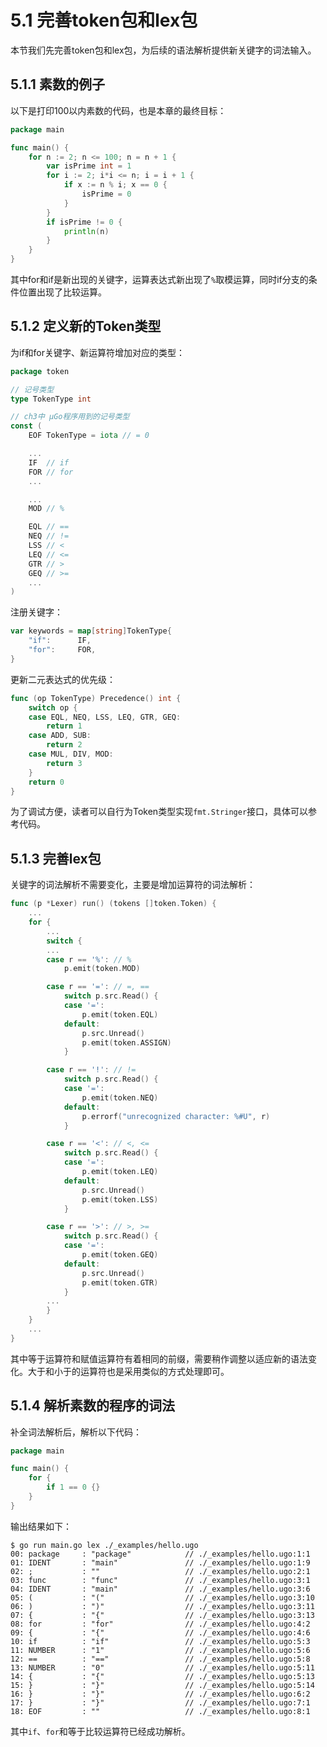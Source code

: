 # 5.1 完善token包和lex包

本节我们先完善token包和lex包，为后续的语法解析提供新关键字的词法输入。

## 5.1.1 素数的例子

以下是打印100以内素数的代码，也是本章的最终目标：

```go
package main

func main() {
	for n := 2; n <= 100; n = n + 1 {
		var isPrime int = 1
		for i := 2; i*i <= n; i = i + 1 {
			if x := n % i; x == 0 {
				isPrime = 0
			}
		}
		if isPrime != 0 {
			println(n)
		}
	}
}
```

其中for和if是新出现的关键字，运算表达式新出现了`%`取模运算，同时if分支的条件位置出现了比较运算。

## 5.1.2 定义新的Token类型

为if和for关键字、新运算符增加对应的类型：

```go
package token

// 记号类型
type TokenType int

// ch3中 µGo程序用到的记号类型
const (
	EOF TokenType = iota // = 0

	...
	IF  // if
	FOR // for
    ...

	...
	MOD // %

	EQL // ==
	NEQ // !=
	LSS // <
	LEQ // <=
	GTR // >
	GEQ // >=
	...
)
```

注册关键字：

```go
var keywords = map[string]TokenType{
	"if":      IF,
	"for":     FOR,
}
```

更新二元表达式的优先级：

```go
func (op TokenType) Precedence() int {
	switch op {
	case EQL, NEQ, LSS, LEQ, GTR, GEQ:
		return 1
	case ADD, SUB:
		return 2
	case MUL, DIV, MOD:
		return 3
	}
	return 0
}
```

为了调试方便，读者可以自行为Token类型实现`fmt.Stringer`接口，具体可以参考代码。

## 5.1.3 完善lex包

关键字的词法解析不需要变化，主要是增加运算符的词法解析：

```go
func (p *Lexer) run() (tokens []token.Token) {
	...
	for {
		...
		switch {
		...
		case r == '%': // %
			p.emit(token.MOD)

		case r == '=': // =, ==
			switch p.src.Read() {
			case '=':
				p.emit(token.EQL)
			default:
				p.src.Unread()
				p.emit(token.ASSIGN)
			}

		case r == '!': // !=
			switch p.src.Read() {
			case '=':
				p.emit(token.NEQ)
			default:
				p.errorf("unrecognized character: %#U", r)
			}

		case r == '<': // <, <=
			switch p.src.Read() {
			case '=':
				p.emit(token.LEQ)
			default:
				p.src.Unread()
				p.emit(token.LSS)
			}

		case r == '>': // >, >=
			switch p.src.Read() {
			case '=':
				p.emit(token.GEQ)
			default:
				p.src.Unread()
				p.emit(token.GTR)
			}
		...
		}
	}
	...
}
```
其中等于运算符和赋值运算符有着相同的前缀，需要稍作调整以适应新的语法变化。大于和小于的运算符也是采用类似的方式处理即可。

## 5.1.4 解析素数的程序的词法

补全词法解析后，解析以下代码：

```go
package main

func main() {
	for {
		if 1 == 0 {}
	}
}
```
输出结果如下：

```
$ go run main.go lex ./_examples/hello.ugo 
00: package     : "package"            // ./_examples/hello.ugo:1:1
01: IDENT       : "main"               // ./_examples/hello.ugo:1:9
02: ;           : ""                   // ./_examples/hello.ugo:2:1
03: func        : "func"               // ./_examples/hello.ugo:3:1
04: IDENT       : "main"               // ./_examples/hello.ugo:3:6
05: (           : "("                  // ./_examples/hello.ugo:3:10
06: )           : ")"                  // ./_examples/hello.ugo:3:11
07: {           : "{"                  // ./_examples/hello.ugo:3:13
08: for         : "for"                // ./_examples/hello.ugo:4:2
09: {           : "{"                  // ./_examples/hello.ugo:4:6
10: if          : "if"                 // ./_examples/hello.ugo:5:3
11: NUMBER      : "1"                  // ./_examples/hello.ugo:5:6
12: ==          : "=="                 // ./_examples/hello.ugo:5:8
13: NUMBER      : "0"                  // ./_examples/hello.ugo:5:11
14: {           : "{"                  // ./_examples/hello.ugo:5:13
15: }           : "}"                  // ./_examples/hello.ugo:5:14
16: }           : "}"                  // ./_examples/hello.ugo:6:2
17: }           : "}"                  // ./_examples/hello.ugo:7:1
18: EOF         : ""                   // ./_examples/hello.ugo:8:1
```

其中`if`、`for`和等于比较运算符已经成功解析。
